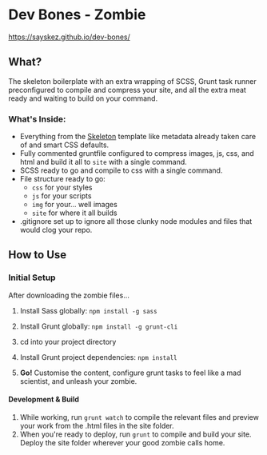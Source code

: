 # Dev Bones - Zombie
https://sayskez.github.io/dev-bones/

## What?
The skeleton boilerplate with an extra wrapping of SCSS, Grunt task runner preconfigured to compile and compress your site, and all the extra meat ready and waiting to build on your command.

### What's Inside:
- Everything from the [Skeleton]() template like metadata already taken care of and smart CSS defaults.
- Fully commented gruntfile configured to compress images, js, css, and html and build it all to `site` with a single command.
- SCSS ready to go and compile to css with a single command.
- File structure ready to go:
  - `css` for your styles
  - `js` for your scripts
  - `img` for your... well images
  - `site` for where it all builds
- .gitignore set up to ignore all those clunky node modules and files that would clog your repo.

## How to Use

### Initial Setup
After downloading the zombie files...

1. Install Sass globally: `npm install -g sass`

2. Install Grunt globally: `npm install -g grunt-cli`

3. cd into your project directory

4. Install Grunt project dependencies: `npm install`

5. **Go!** Customise the content, configure grunt tasks to feel like a mad scientist, and unleash your zombie.

#### Development & Build
1. While working, run `grunt watch` to compile the relevant files and preview your work from the .html files in the site folder.
2. When you're ready to deploy, run `grunt` to compile and build your site. Deploy the site folder wherever your good zombie calls home.